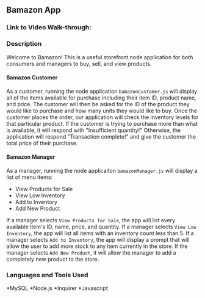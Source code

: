 ## Bamazon App

### Link to Video Walk-through:


### Description
Welcome to Bamazon! This is a useful storefront node application for both consumers and managers to buy, sell, and view products. 

#### Bamazon Customer
As a customer, running the node application `bamazonCustomer.js` will display all of the items available for purchase including their item ID, product name, and price. The customer will then be asked for the ID of the product they would like to purchase and how many units they would like to buy. Once the customer places the order, our application will check the inventory levels for that particular product. If the customer is trying to purchase more than what is available, it will respond with "Insufficient quantity!" Otherwise, the application will respond "Transaction complete!" and give the customer the total price of their purchase.

#### Bamazon Manager
As a manager, running the node applicaiton `bamazonManager.js` will display a list of menu items:
* View Products for Sale
* View Low Inventory
* Add to Inventory
* Add New Product

If a manager selects `View Products for Sale`, the app will list every available item's ID, name, price, and quantity. If a manager selects `View Low Inventory`, the app will list all items with an inventory count less than 5. If a manager selects `Add to Inventory`, the app will display a prompt that will allow the user to add more stock to any item currently in the store. If the manager selects `Add New Product`, it will allow the manager to add a completely new product to the store.

### Languages and Tools Used
*MySQL
*Node.js
*Inquirer
*Javascript